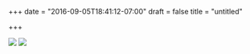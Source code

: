 +++
date = "2016-09-05T18:41:12-07:00"
draft = false
title = "untitled"

+++

<img src="https://s3-us-west-2.amazonaws.com/ginput/20160815_01_42.jpg">
<img src="https://s3-us-west-2.amazonaws.com/ginput/20160815_01_01.jpg">
